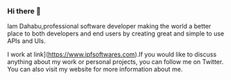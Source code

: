 ### Hi there 👋

Iam Dahabu,professional software developer making the world a better place to both developers and end users by creating great and simple to use APIs and UIs.

I work at link](https://www.ipfsoftwares.com).If you would like to discuss anything about my work or personal projects, you can follow me on Twitter. You can also visit my website for more information about me.

<!--
**mkawa125/mkawa125** is a ✨ _special_ ✨ repository because its `README.md` (this file) appears on your GitHub profile.

Here are some ideas to get you started:

- 🔭 I’m currently working on ...
- 🌱 I’m currently learning ...
- 👯 I’m looking to collaborate on ...
- 🤔 I’m looking for help with ...
- 💬 Ask me about ...
- 📫 How to reach me: ...
- 😄 Pronouns: ...
- ⚡ Fun fact: ...
-->
